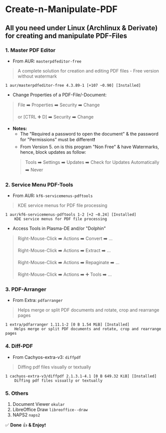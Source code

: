 # Create-n-Manipulate-PDF

## All you need under Linux (Archlinux & Derivate) for creating and manipulate PDF-Files

### 1. Master PDF Editor

* From AUR: `masterpdfeditor-free`

> A complete solution for creation and editing PDF files - Free version without watermark

```
1 aur/masterpdfeditor-free 4.3.89-1 [+107 ~0.90] [Installed]
```

* Change Properties of a PDF-File/-Document:

> File ➡️ Properties ➡️ Security ➡️ Change
> 
> or [CTRL ➕ D] ➡️ Security ➡️ Change

* **Notes:** 
    * The "Required a password to open the document" & the password for "Permissions" must be different❗️
    * From Version 5. on is this program "Non Free" & have Watermarks, hence, block updates as follow:
    > Tools ➡️ Settings ➡️ Updates ➡️ Check for Updates Automatically ➡️ Never
    
### 2. Service Menu PDF-Tools

* From AUR: `kf6-servicemenus-pdftools`

> KDE service menus for PDF file processing

```
1 aur/kf6-servicemenus-pdftools 1-2 [+2 ~0.24] [Installed]
    KDE service menus for PDF file processing
```

* Access Tools in Plasma-DE and/or "Dolphin"

> Right-Mouse-Click ➡️ Actions ➡️ Convert ➡️ …
> 
> Right-Mouse-Click ➡️ Actions ➡️ Extract ➡️ …
> 
> Right-Mouse-Click ➡️ Actions ➡️ Repaginate ➡️ …
> 
> Right-Mouse-Click ➡️ Actions ➡️ ➕ Tools ➡️ …

### 3. PDF-Arranger

* From Extra: `pdfarranger`

> Helps merge or split PDF documents and rotate, crop and rearrange pages

```
1 extra/pdfarranger 1.11.1-2 [0 B 1.54 MiB] [Installed]
    Helps merge or split PDF documents and rotate, crop and rearrange pages
```

### 4. Diff-PDF

* From Cachyos-extra-v3: `diffpdf`

> Diffing pdf files visually or textually

```
1 cachyos-extra-v3/diffpdf 2.1.3.1-4.1 [0 B 649.32 KiB] [Installed]
    Diffing pdf files visually or textually
```

### 5. Others

1. Document Viewer `okular`
2. LibreOffice Draw `libreoffice--draw`
3. NAPS2 `naps2`


✅  **Done** 👍 **& Enjoy**❗️
